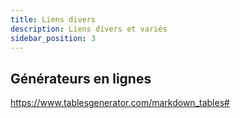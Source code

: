 ```yaml
---
title: Liens divers
description: Liens divers et variés
sidebar_position: 3
---
```


## Générateurs en lignes

https://www.tablesgenerator.com/markdown_tables#
